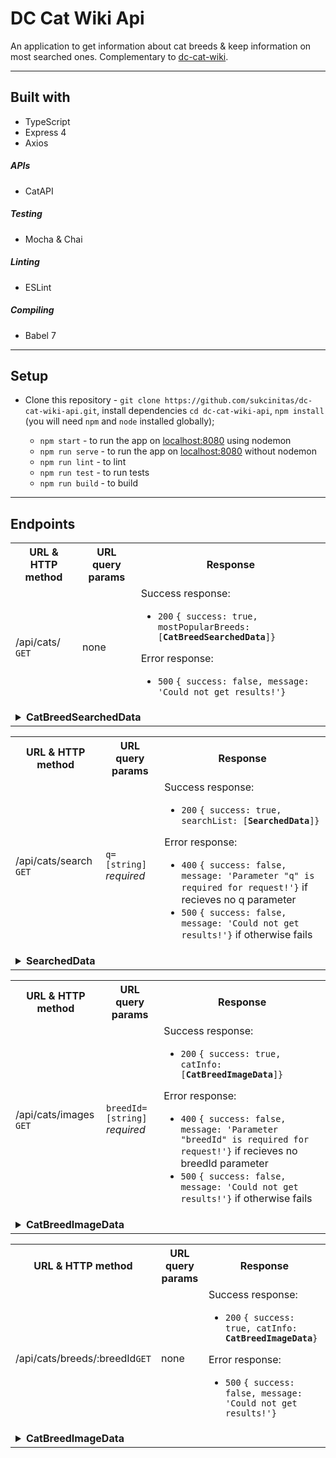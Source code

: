 # DC Cat Wiki Api

An application to get information about cat breeds & keep information on most searched ones. Complementary to [dc-cat-wiki](https://github.com/sukcinitas/dc-cat-wiki).

---

## Built with

- TypeScript
- Express 4
- Axios

##### APIs

- CatAPI

##### Testing

- Mocha & Chai

##### Linting
- ESLint

##### Compiling 

- Babel 7

---

## Setup

- Clone this repository - `git clone https://github.com/sukcinitas/dc-cat-wiki-api.git`, install dependencies `cd dc-cat-wiki-api`, `npm install` (you will need `npm` and `node` installed globally);

  - `npm start` - to run the app on [localhost:8080](http://localhost:8080/) using nodemon
  - `npm run serve` - to run the app on [localhost:8080](http://localhost:8080/) without nodemon
  - `npm run lint` - to lint
  - `npm run test` - to run tests
  - `npm run build` - to build

---

## Endpoints

<table>
  <tr>
    <th>URL & HTTP method</th>
    <th>URL query params</th>
    <th>Response</th>
  </tr>
  <tr>
    <td>/api/cats/ <code>GET</code></td>
    <td>none</td>
    <td>
      Success response: <ul><li><code>200</code> <code>{ success: true, mostPopularBreeds: [<b>CatBreedSearchedData</b>]}</code></li></ul> Error response: <ul><li><code>500</code> <code>{ success: false, message: 'Could not get results!'}</code></li></ul>
    </td>
  </tr>
  <tr>
    <td colspan="3"><details>
      <summary><b>CatBreedSearchedData</b></summary>
      <pre>
      {
        weight: {
          imperial: string,
          metric: string,
        }
        id: string,
        name: string,
        cfa_url: string,
        vetstreet_url: string,
        vcahospitals_url: string,
        temperament: string,
        origin: string,
        country_codes: string,
        country_code: string,
        description: string,
        life_span: string,
        indoor: number,
        lap: number,
        alt_names: string,
        adaptability: number,
        affection_level: number,
        child_friendly: number,
        dog_friendly: number,
        energy_level: number,
        grooming: number,
        health_issues: number,
        intelligence: number,
        shedding_level: number,
        social_needs: number,
        stranger_friendly: number,
        vocalisation: number,
        experimental: number,
        hairless: number,
        natural: number,
        rare: number,
        rex: number,
        suppressed_tail: number,
        short_legs: number,
        wikipedia_url: string,
        hypoallergenic: number,
        reference_image_id: string,
        image: {
          id?: string,
          url: string,
          width?: number,
          height?: number,
        },
        searched: number
    }</pre>
    </details>
    </td>
  </tr>
</table>

<table>
  <tr>
    <th>URL & HTTP method</th>
    <th>URL query params</th>
    <th>Response</th>
  </tr>
  <tr>
    <td>/api/cats/search <code>GET</code></td>
    <td><code>q=[string]</code> <em>required</em></td>
    <td>
      Success response: <ul><li><code>200</code> <code>{ success: true, searchList: [<b>SearchedData</b>]}</code></li></ul> Error response: <ul><li><code>400</code> <code>{ success: false, message: 'Parameter "q" is required for request!'}</code> if recieves no q parameter</li><li><code>500</code> <code>{ success: false, message: 'Could not get results!'}</code> if otherwise fails</li></ul>
    </td>
  </tr>
  <tr>
    <td colspan="3">
      <details>
        <summary><b>SearchedData</b></summary>
        <pre>
      {
        id: string,
        name: string,
      }</pre>
      </details>
    </td>
  </tr>
</table>

<table>
  <tr>
    <th>URL & HTTP method</th>
    <th>URL query params</th>
    <th>Response</th>
  </tr>
  <tr>
    <td>/api/cats/images <code>GET</code></td>
    <td><code>breedId=[string]</code> <em>required</em></td>
    <td>
      Success response: <ul><li><code>200</code> <code>{ success: true, catInfo: [<b>CatBreedImageData</b>]}</code></li></ul> Error response: <ul><li><code>400</code> <code>{ success: false, message: 'Parameter "breedId" is required for request!'}</code> if recieves no breedId parameter</li><li><code>500</code> <code>{ success: false, message: 'Could not get results!'}</code> if otherwise fails</li></ul>
    </td>
  </tr>
  <tr>
    <td colspan="3">
      <details>
  <summary><b>CatBreedImageData</b></summary>
  <pre>
  {
    breeds: [
        weight: {
        imperial: string,
        metric: string,
      }
      id: string,
      name: string,
      cfa_url: string,
      vetstreet_url: string,
      vcahospitals_url: string,
      temperament: string,
      origin: string,
      country_codes: string,
      country_code: string,
      description: string,
      life_span: string,
      indoor: number,
      lap: number,
      alt_names: string,
      adaptability: number,
      affection_level: number,
      child_friendly: number,
      dog_friendly: number,
      energy_level: number,
      grooming: number,
      health_issues: number,
      intelligence: number,
      shedding_level: number,
      social_needs: number,
      stranger_friendly: number,
      vocalisation: number,
      experimental: number,
      hairless: number,
      natural: number,
      rare: number,
      rex: number,
      suppressed_tail: number,
      short_legs: number,
      wikipedia_url: string,
      hypoallergenic: number,
      reference_image_id: string,
    ],
    id: string,
    url: string,
    width: number,
    height: number
}</pre>
</details>
    </td>
  </tr>
</table>

<table>
  <tr>
    <th>URL & HTTP method</th>
    <th>URL query params</th>
    <th>Response</th>
  </tr>
  <tr>
    <td>/api/cats/breeds/:breedId<code>GET</code></td>
    <td>none</td>
    <td>
      Success response: <ul><li><code>200</code> <code>{ success: true, catInfo: <b>CatBreedImageData</b>}</code></li></ul> Error response: <ul><li><code>500</code> <code>{ success: false, message: 'Could not get results!'}</code></li></ul>
    </td>
  </tr>
  <tr>
    <td colspan="3">
      <details>
  <summary><b>CatBreedImageData</b></summary>
  <pre>
  {
    breeds: [
        weight: {
        imperial: string,
        metric: string,
      }
      id: string,
      name: string,
      cfa_url: string,
      vetstreet_url: string,
      vcahospitals_url: string,
      temperament: string,
      origin: string,
      country_codes: string,
      country_code: string,
      description: string,
      life_span: string,
      indoor: number,
      lap: number,
      alt_names: string,
      adaptability: number,
      affection_level: number,
      child_friendly: number,
      dog_friendly: number,
      energy_level: number,
      grooming: number,
      health_issues: number,
      intelligence: number,
      shedding_level: number,
      social_needs: number,
      stranger_friendly: number,
      vocalisation: number,
      experimental: number,
      hairless: number,
      natural: number,
      rare: number,
      rex: number,
      suppressed_tail: number,
      short_legs: number,
      wikipedia_url: string,
      hypoallergenic: number,
      reference_image_id: string,
    ],
    id: string,
    url: string,
    width: number,
    height: number
}</pre>
</details>
    </td>
  </tr>
</table>
